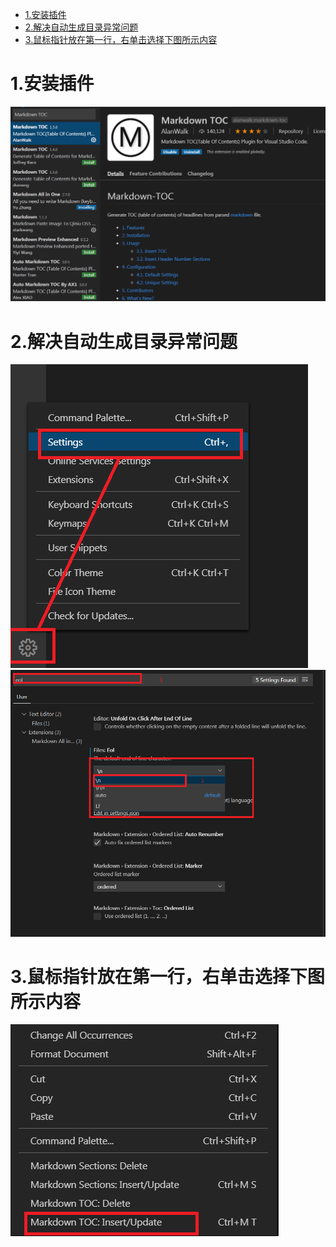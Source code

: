 <!-- TOC -->

- [1.安装插件](#1安装插件)
- [2.解决自动生成目录异常问题](#2解决自动生成目录异常问题)
- [3.鼠标指针放在第一行，右单击选择下图所示内容](#3鼠标指针放在第一行右单击选择下图所示内容)

<!-- /TOC -->
# 1.安装插件 
![](图库/1.png)
# 2.解决自动生成目录异常问题
![](图库/2.png)
![](图库/3.png)
# 3.鼠标指针放在第一行，右单击选择下图所示内容
![](图库/4.png)